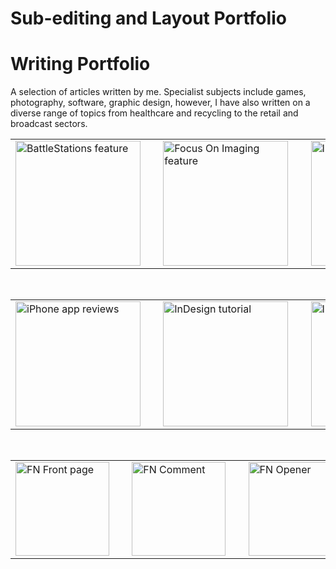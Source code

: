 # Sub-editing and Layout Portfolio

# Writing Portfolio

A selection of articles written by me. Specialist subjects include games, photography, software, graphic design, however, I have also written on a diverse range of topics from healthcare and recycling to the retail and broadcast sectors.

<div align="center">
    <table>
    <tr>    
        <td><a href="https://github.com/JonLysons/Writing_Portfolio/blob/main/BattleStations.pdf">
        <img src="https://user-images.githubusercontent.com/117950069/214640384-49078250-d02e-4395-830f-da792d25291a.jpg" alt="BattleStations feature"
        width="200" align="center"/>
            </a></td>
        <td>&nbsp; &nbsp;</td>
        <td><a href="https://github.com/JonLysons/Writing_Portfolio/blob/main/FocusOnImaging.pdf">
        <img src="https://user-images.githubusercontent.com/117950069/214688192-b2ae3aba-e747-48c9-a511-2a04c36dd5c9.jpg" alt="Focus On Imaging feature"
        width="200" align="center"/>
            </a> </td>
        <td>&nbsp; &nbsp;</td>
        <td><a href="https://github.com/JonLysons/Writing_Portfolio/blob/main/CheatSheetInDesign.pdf">
        <img src="https://user-images.githubusercontent.com/117950069/214691500-cad1f06a-eb83-4b25-960f-f277868db8b5.jpg" alt="InDesign feature"
        width="200" align="center"/>
            </a> </td>
    </tr> 
    </table> <br/>
    <table>
    <tr>    
        <td><a href="https://github.com/JonLysons/Writing_Portfolio/blob/main/iBomber_REVIEW.pdf">
        <img src="https://user-images.githubusercontent.com/117950069/214698988-9795cd14-215c-4248-9824-5eecd5546fa0.jpg" alt="iPhone app reviews"
        width="200" align="center"/>
            </a></td>
        <td>&nbsp; &nbsp;</td>
        <td><a href="https://github.com/JonLysons/Writing_Portfolio/blob/main/InDesignTutorial_1.pdf">
        <img src="https://user-images.githubusercontent.com/117950069/214696362-da01e5ca-90be-4b85-a654-6105f4244544.jpg" alt="InDesign tutorial"
        width="200" align="center"/>
            </a> </td>
        <td>&nbsp; &nbsp;</td>
        <td><a href="https://github.com/JonLysons/Writing_Portfolio/blob/main/InDesignTutorial_2.pdf">
        <img src="https://user-images.githubusercontent.com/117950069/214696560-adba1dee-86cd-42ad-ac3b-95e0796ab8af.jpg" alt="InDesign tutorial"
        width="200" align="center"/>
            </a> </td>
    </tr>
    </table> <br/>
        <table>
    <tr>    
        <td>
        <img src="https://user-images.githubusercontent.com/117950069/214701162-707d5d84-057f-4d58-b5b3-2d9285036ef4.jpg" alt="FN Front page"
        width="150" align="center"/>
        </td>
        <td>&nbsp; &nbsp;</td>
        <td>
        <img src="https://user-images.githubusercontent.com/117950069/214701152-6413be76-fe58-4986-a5e3-2a2851b4fc88.jpg" alt="FN Comment"
        width="150" align="center"/>
        </td>
        <td>&nbsp; &nbsp;</td>
        <td>
        <img src="https://user-images.githubusercontent.com/117950069/214701141-c8e1b648-267a-4048-bc57-7ba4ace9d7e8.jpg" alt="FN Opener"
        width="150" align="center"/>
        </td>
        <td>&nbsp; &nbsp;</td>
        <td>
        <img src="https://user-images.githubusercontent.com/117950069/214701170-2b23c002-2b96-4926-b05a-3b93555385a8.jpg" alt="FN News"
        width="150" align="center"/>
        </td>   
    </tr>
    </table> <br/>
</div>
